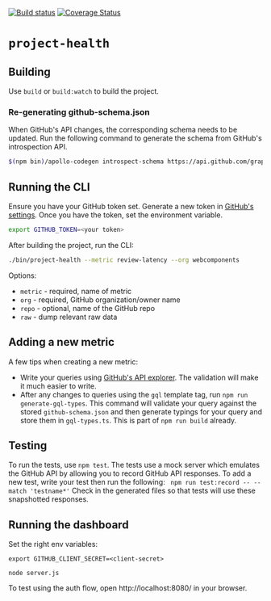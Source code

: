[![Build status](https://img.shields.io/travis/PolymerLabs/project-health.svg)](https://travis-ci.org/PolymerLabs/project-health)
[![Coverage Status](https://coveralls.io/repos/github/PolymerLabs/project-health/badge.svg?branch=master)](https://coveralls.io/github/PolymerLabs/project-health?branch=master)

# `project-health`

## Building
Use `build` or `build:watch` to build the project.

### Re-generating github-schema.json
When GitHub's API changes, the corresponding schema needs to be updated. Run
the following command to generate the schema from GitHub's introspection API.

```bash
$(npm bin)/apollo-codegen introspect-schema https://api.github.com/graphql --output github-schema.json --header "Authorization: bearer <your token>"
```

## Running the CLI
Ensure you have your GitHub token set. Generate a new token in [GitHub's settings](https://github.com/settings/tokens).
Once you have the token, set the environment variable.

```bash
export GITHUB_TOKEN=<your token>
```

After building the project, run the CLI:
```bash
./bin/project-health --metric review-latency --org webcomponents
```

Options:
 * `metric` - required, name of metric
 * `org` - required, GitHub organization/owner name
 * `repo` - optional, name of the GitHub repo
 * `raw` - dump relevant raw data

## Adding a new metric
A few tips when creating a new metric:
 * Write your queries using [GitHub's API explorer](https://developer.github.com/v4/explorer/). The
   validation will make it much easier to write.
 * After any changes to queries using the `gql` template tag, run `npm run
   generate-gql-types`. This command will validate your query against the
   stored `github-schema.json` and then generate typings for your query and
   store them in `gql-types.ts`. This is part of `npm run build` already.

## Testing
To run the tests, use `npm test`. The tests use a mock server which emulates
the GitHub API by allowing you to record GitHub API responses. To add a new
test, write your test then run the following: ``` npm run test:record --
--match 'testname*'``` Check in the generated files so that tests will use
these snapshotted responses.

## Running the dashboard
Set the right env variables:
```
export GITHUB_CLIENT_SECRET=<client-secret>
```

```
node server.js
```

To test using the auth flow, open http://localhost:8080/ in your browser.
